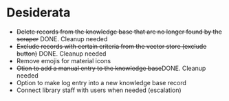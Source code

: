 # Desiderata

- ~~Delete records from the knowledge base that are no longer found by the scraper~~ DONE. Cleanup needed
- ~~Exclude records with certain criteria from the vector store (exclude button)~~ DONE. Cleanup needed
- Remove emojis for material icons
- ~~Otion to add a manual entry to the knowledge base~~DONE. Cleanup needed
- Option to make log entry into a new knowledge base record
- Connect library staff with users when needed (escalation)